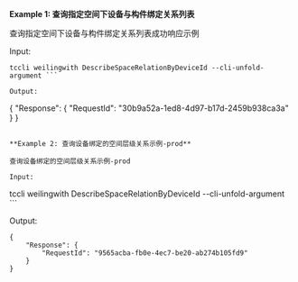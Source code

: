 **Example 1: 查询指定空间下设备与构件绑定关系列表**

查询指定空间下设备与构件绑定关系列表成功响应示例

Input: 

```
tccli weilingwith DescribeSpaceRelationByDeviceId --cli-unfold-argument ```

Output: 
```
{
    "Response": {
        "RequestId": "30b9a52a-1ed8-4d97-b17d-2459b938ca3a"
    }
}
```

**Example 2: 查询设备绑定的空间层级关系示例-prod**

查询设备绑定的空间层级关系示例-prod

Input: 

```
tccli weilingwith DescribeSpaceRelationByDeviceId --cli-unfold-argument ```

Output: 
```
{
    "Response": {
        "RequestId": "9565acba-fb0e-4ec7-be20-ab274b105fd9"
    }
}
```

